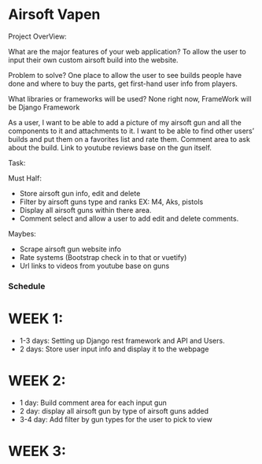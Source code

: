 # Airsoft Vapen
Project OverView:

What are the major features of your web application? 
To allow the user to input their own custom airsoft build into the website. 

Problem to solve? 
One place to allow the user to see builds people have done and where to buy the parts, get first-hand user info from players. 


What libraries or frameworks will be used? None right now, FrameWork will be Django Framework


As a user, I want to be able to add a picture of my airsoft gun and all the components to it and attachments to it. I want to be able to find other users’ builds and put them on a favorites list and rate them. Comment area to ask about the build. Link to youtube reviews base on the gun itself. 


Task: 

Must Half:
- Store airsoft gun info, edit and delete
- Filter by airsoft guns type and ranks EX: M4, Aks, pistols
- Display all airsoft guns within there area. 
- Comment select and allow a user to add edit and delete comments. 

Maybes: 
- Scrape airsoft gun website info 
- Rate systems (Bootstrap check in to that or vuetify)
- Url links to videos from youtube base on guns

### Schedule
# WEEK 1:  
- 1-3 days: Setting up Django rest framework and API and Users.
- 2 days: Store user input info and display it to the webpage  

# WEEK 2:

- 1 day: Build comment area for each input gun
- 2 day: display all airsoft gun by type of airsoft guns added 
- 3-4 day: Add filter by gun types for the user to pick to view



# WEEK 3:
